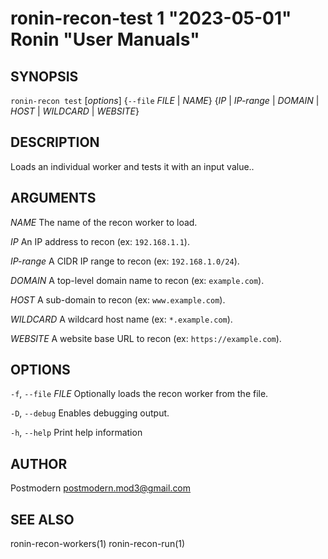 # ronin-recon-test 1 "2023-05-01" Ronin "User Manuals"

## SYNOPSIS

`ronin-recon test` [*options*] {`--file` *FILE* \| *NAME*} {*IP* \| *IP-range* \| *DOMAIN* \| *HOST* \| *WILDCARD* \| *WEBSITE*}

## DESCRIPTION

Loads an individual worker and tests it with an input value..

## ARGUMENTS

*NAME*
  The name of the recon worker to load.

*IP*
  An IP address to recon (ex: `192.168.1.1`).

*IP-range*
  A CIDR IP range to recon (ex: `192.168.1.0/24`).

*DOMAIN*
  A top-level domain name to recon (ex: `example.com`).

*HOST*
  A sub-domain to recon (ex: `www.example.com`).

*WILDCARD*
  A wildcard host name (ex: `*.example.com`).

*WEBSITE*
  A website base URL to recon (ex: `https://example.com`).

## OPTIONS

`-f`, `--file` *FILE*
  Optionally loads the recon worker from the file.

`-D`, `--debug`
  Enables debugging output.

`-h`, `--help`
  Print help information

## AUTHOR

Postmodern <postmodern.mod3@gmail.com>

## SEE ALSO

ronin-recon-workers(1) ronin-recon-run(1)
